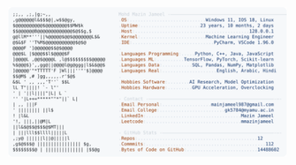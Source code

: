 <picture>
  <source srcset="https://raw.githubusercontent.com/mmazinjameel/mmazinjameel/main/dark_mode.svg?v=1757268737" media="(prefers-color-scheme: dark)">
  <img src="https://raw.githubusercontent.com/mmazinjameel/mmazinjameel/main/light_mode.svg?v=1757268737">
</picture>
